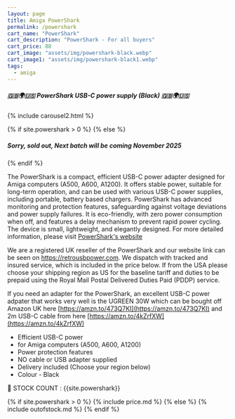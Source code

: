 ```yaml
---
layout: page
title: Amiga PowerShark 
permalink: /powershark
cart_name: "PowerShark"
cart_description: "PowerShark - For all buyers"
cart_price: 88
cart_image: "assets/img/powershark-black.webp"
cart_image1: "assets/img/powershark-black1.webp"
tags: 
  - amiga
---
```


##### 🇬🇧🌍🇺🇸 PowerShark USB-C power supply (Black) 🇬🇧🌍🇺🇸

{% include carousel2.html %}

{% if site.powershark > 0 %}
{% else %}
##### Sorry, sold out, Next batch will be coming November 2025
{% endif %}

The PowerShark is a compact, efficient USB-C power adapter designed for Amiga computers (A500, A600, A1200). It offers stable power, suitable for long-term operation, and can be used with various USB-C power supplies, including portable, battery based chargers. PowerShark has advanced monitoring and protection features, safeguarding against voltage deviations and power supply failures. It is eco-friendly, with zero power consumption when off, and features a delay mechanism to prevent rapid power cycling. The device is small, lightweight, and elegantly designed. For more detailed information, please visit <a href="https://retrousbpower.com" target="_blank">PowerShark's website</a>

We are a registered UK reseller of the PowerShark and our website link can be seen on <a href="https://retrousbpower.com" target="_blank">https://retrousbpower.com</a>. We dispatch with tracked and insured service, which is included in the price below. If from the USA please choose your shipping region as US for the baseline tariff and duties to be prepaid using the Royal Mail Postal Delivered Duties Paid (PDDP) service.

If you need an adapter for the PowerShark, an excellent USB-C power adpater that works very well is the UGREEN 30W which can be bought off Amazon UK here [https://amzn.to/473Q7KI](https://amzn.to/473Q7KI) and 2m USB-C cable from here [https://amzn.to/4kZrfXW](https://amzn.to/4kZrfXW) 

* Efficient USB-C power
* for Amiga computers (A500, A600, A1200)
* Power protection features
* NO cable or USB adapter supplied
* Delivery included (Choose your region below)
* Colour - Black

&#128221; STOCK COUNT : {{site.powershark}}

{% if site.powershark > 0 %}
{% include price.md %}
{% else %}
{% include outofstock.md %}
{% endif %}